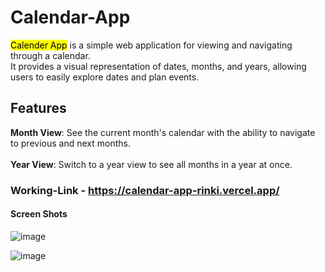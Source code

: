 # Calendar-App
<mark>Calender App</mark> is a simple web application for viewing and navigating through a calendar.<br/> It provides a visual representation of dates, months, and years, allowing users to easily explore dates and plan events.

## Features
**Month View**: See the current month's calendar with the ability to navigate to previous and next months.<br/>  
__Year View__: Switch to a year view to see all months in a year at once.

### Working-Link - https://calendar-app-rinki.vercel.app/

#### Screen Shots
![image](https://github.com/rinkikhandal/Calendar-App/assets/99892608/2f4bbd7d-1478-4d20-a8f2-a8312b37d82f)


![image](https://github.com/rinkikhandal/Calendar-App/assets/99892608/ec929fd0-9624-4558-9d73-ab457bac7b56)
